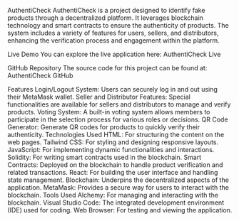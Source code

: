 AuthentiCheck
AuthentiCheck is a project designed to identify fake products through a decentralized platform. It leverages blockchain technology and smart contracts to ensure the authenticity of products. The system includes a variety of features for users, sellers, and distributors, enhancing the verification process and engagement within the platform.

Live Demo
You can explore the live application here: AuthentiCheck Live

GitHub Repository
The source code for this project can be found at: AuthentiCheck GitHub

Features
Login/Logout System: Users can securely log in and out using their MetaMask wallet.
Seller and Distributor Features: Special functionalities are available for sellers and distributors to manage and verify products.
Voting System: A built-in voting system allows members to participate in the selection process for various roles or decisions.
QR Code Generator: Generate QR codes for products to quickly verify their authenticity.
Technologies Used
HTML: For structuring the content on the web pages.
Tailwind CSS: For styling and designing responsive layouts.
JavaScript: For implementing dynamic functionalities and interactions.
Solidity: For writing smart contracts used in the blockchain.
Smart Contracts: Deployed on the blockchain to handle product verification and related transactions.
React: For building the user interface and handling state management.
Blockchain: Underpins the decentralized aspects of the application.
MetaMask: Provides a secure way for users to interact with the blockchain.
Tools Used
Alchemy: For managing and interacting with the blockchain.
Visual Studio Code: The integrated development environment (IDE) used for coding.
Web Browser: For testing and viewing the application.
